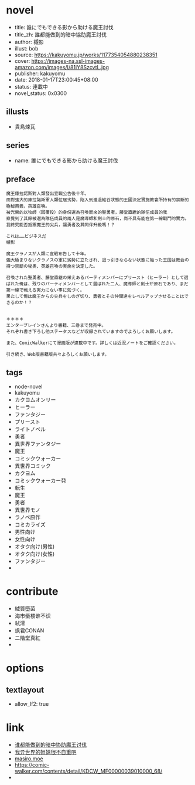 # novel

- title: 誰にでもできる影から助ける魔王討伐
- title_zh: 誰都能做到的暗中協助魔王討伐
- author: 槻影
- illust:  bob
- source: https://kakuyomu.jp/works/1177354054880238351
- cover: https://images-na.ssl-images-amazon.com/images/I/81iY8SzcvtL.jpg
- publisher: kakuyomu
- date: 2018-01-17T23:00:45+08:00
- status: 連載中
- novel_status: 0x0300

## illusts

- 貴島煉瓦

## series

- name: 誰にでもできる影から助ける魔王討伐

## preface


```
魔王庫拉諾斯對人類發出宣戰公告後十年。
面對強大的庫拉諾斯軍人類位居劣勢，陷入到進退維谷狀態的王國決定實施教會所持有的禁斷的極秘奧義，英雄召喚。
被光榮的以牧師（回覆役）的身份選為召喚而來的聖勇者，藤堂直繼的隊伍成員的我
察覺到了其餘被選為隊伍成員的兩人是魔導師和劍士的原石，尚不具有能在第一線戰鬥的實力。
我終究能否抵禦魔王的尖兵，讓勇者及其同伴升級嗎！？

これは……ビジネスだ
槻影

魔王クラノスが人類に宣戦布告して十年。
強大極まりないクラノスの軍に劣勢に立たされ、退っ引きならない状態に陥った王国は教会の持つ禁断の秘奥、英雄召喚の実施を決定した。

召喚された聖勇者、藤堂直継の栄えあるパーティメンバーにプリースト（ヒーラー）として選ばれた俺は、残りのパーティメンバーとして選ばれた二人、魔導師と剣士が原石であり、まだ第一線で戦える実力にない事に気づく。
果たして俺は魔王からの尖兵をしのぎ切り、勇者とその仲間達をレベルアップさせることはできるのか！？


＊＊＊＊
エンターブレインさんより書籍、三巻まで発売中。
それぞれ書き下ろし他ステータスなどが収録されていますのでよろしくお願いします。

また、ComicWalkerにて漫画版が連載中です。詳しくは近況ノートをご確認ください。

引き続き、Web版書籍版共々よろしくお願いします。
```

## tags

- node-novel
- kakuyomu
- カクヨムオンリー
- ヒーラー
- ファンタジー
- プリースト
- ライトノベル
- 勇者
- 異世界ファンタジー
- 魔王
- コミックウォーカー
- 異世界コミック
- カクヨム
- コミックウォーカー発
- 転生
- 魔王
- 勇者
- 異世界モノ
- ラノベ原作
- コミカライズ
- 男性向け
- 女性向け
- オタク向け(男性)
- オタク向け(女性)
- ファンタジー
- 

# contribute

- 絨質墮菌
- 海市蜃楼谁不识
- 弒澪
- 飒君CONAN
- 二階堂真紅
- 

# options

## textlayout

- allow_lf2: true

# link

- [谁都能做到的暗中协助魔王讨伐](https://tieba.baidu.com/f?kw=%E8%B0%81%E9%83%BD%E8%83%BD%E5%81%9A%E5%88%B0%E7%9A%84%E6%9A%97%E4%B8%AD%E5%8D%8F%E5%8A%A9%E9%AD%94%E7%8E%8B%E8%AE%A8%E4%BC%90&ie=utf-8 "谁都能做到的暗中协助魔王讨伐")
- [我异世界的姐妹很不自重吧](https://tieba.baidu.com/f?kw=%E6%88%91%E5%BC%82%E4%B8%96%E7%95%8C%E7%9A%84%E5%A7%90%E5%A6%B9%E5%BE%88%E4%B8%8D%E8%87%AA%E9%87%8D&ie=utf-8 "我异世界的姐妹很不自重")
- [masiro.moe](http://masiro.moe/forum.php?mod=forumdisplay&fid=61&page=1)
- https://comic-walker.com/contents/detail/KDCW_MF00000039010000_68/
- 



